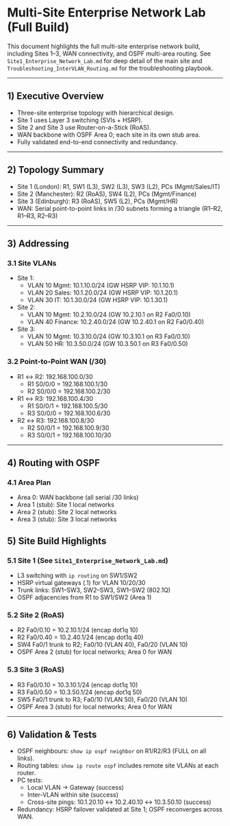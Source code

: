 # Multi-Site Enterprise Network Lab (Full Build)

This document highlights the full multi-site enterprise network build, including Sites 1–3, WAN connectivity, and OSPF multi-area routing. See `Site1_Enterprise_Network_Lab.md` for deep detail of the main site and `Troubleshooting_InterVLAN_Routing.md` for the troubleshooting playbook.

---

## 1) Executive Overview
- Three-site enterprise topology with hierarchical design.  
- Site 1 uses Layer 3 switching (SVIs + HSRP).  
- Site 2 and Site 3 use Router-on-a-Stick (RoAS).  
- WAN backbone with OSPF Area 0; each site in its own stub area.  
- Fully validated end-to-end connectivity and redundancy.

---

## 2) Topology Summary
- Site 1 (London): R1, SW1 (L3), SW2 (L3), SW3 (L2), PCs (Mgmt/Sales/IT)
- Site 2 (Manchester): R2 (RoAS), SW4 (L2), PCs (Mgmt/Finance)
- Site 3 (Edinburgh): R3 (RoAS), SW5 (L2), PCs (Mgmt/HR)
- WAN: Serial point-to-point links in /30 subnets forming a triangle (R1–R2, R1–R3, R2–R3)

---

## 3) Addressing

### 3.1 Site VLANs
- Site 1:  
  - VLAN 10 Mgmt: 10.1.10.0/24 (GW HSRP VIP: 10.1.10.1)  
  - VLAN 20 Sales: 10.1.20.0/24 (GW HSRP VIP: 10.1.20.1)  
  - VLAN 30 IT: 10.1.30.0/24 (GW HSRP VIP: 10.1.30.1)
- Site 2:  
  - VLAN 10 Mgmt: 10.2.10.0/24 (GW 10.2.10.1 on R2 Fa0/0.10)  
  - VLAN 40 Finance: 10.2.40.0/24 (GW 10.2.40.1 on R2 Fa0/0.40)
- Site 3:  
  - VLAN 10 Mgmt: 10.3.10.0/24 (GW 10.3.10.1 on R3 Fa0/0.10)  
  - VLAN 50 HR: 10.3.50.0/24 (GW 10.3.50.1 on R3 Fa0/0.50)

### 3.2 Point-to-Point WAN (/30)
- R1 ↔ R2: 192.168.100.0/30  
  - R1 S0/0/0 = 192.168.100.1/30  
  - R2 S0/0/0 = 192.168.100.2/30
- R1 ↔ R3: 192.168.100.4/30  
  - R1 S0/0/1 = 192.168.100.5/30  
  - R3 S0/0/0 = 192.168.100.6/30
- R2 ↔ R3: 192.168.100.8/30  
  - R2 S0/0/1 = 192.168.100.9/30  
  - R3 S0/0/1 = 192.168.100.10/30

---

## 4) Routing with OSPF

### 4.1 Area Plan
- Area 0: WAN backbone (all serial /30 links)  
- Area 1 (stub): Site 1 local networks  
- Area 2 (stub): Site 2 local networks  
- Area 3 (stub): Site 3 local networks



## 5) Site Build Highlights

### 5.1 Site 1 (See `Site1_Enterprise_Network_Lab.md`)
- L3 switching with `ip routing` on SW1/SW2  
- HSRP virtual gateways (.1) for VLAN 10/20/30  
- Trunk links: SW1–SW3, SW2–SW3, SW1–SW2 (802.1Q)  
- OSPF adjacencies from R1 to SW1/SW2 (Area 1)

### 5.2 Site 2 (RoAS)
- R2 Fa0/0.10 = 10.2.10.1/24 (encap dot1q 10)  
- R2 Fa0/0.40 = 10.2.40.1/24 (encap dot1q 40)  
- SW4 Fa0/1 trunk to R2; Fa0/10 (VLAN 40), Fa0/20 (VLAN 10)  
- OSPF Area 2 (stub) for local networks; Area 0 for WAN

### 5.3 Site 3 (RoAS)
- R3 Fa0/0.10 = 10.3.10.1/24 (encap dot1q 10)  
- R3 Fa0/0.50 = 10.3.50.1/24 (encap dot1q 50)  
- SW5 Fa0/1 trunk to R3; Fa0/10 (VLAN 50), Fa0/20 (VLAN 10)  
- OSPF Area 3 (stub) for local networks; Area 0 for WAN

---

## 6) Validation & Tests
- OSPF neighbours: `show ip ospf neighbor` on R1/R2/R3 (FULL on all links).  
- Routing tables: `show ip route ospf` includes remote site VLANs at each router.  
- PC tests:  
  - Local VLAN → Gateway (success)  
  - Inter-VLAN within site (success)  
  - Cross-site pings: 10.1.20.10 ↔ 10.2.40.10 ↔ 10.3.50.10 (success)  
- Redundancy: HSRP failover validated at Site 1; OSPF reconverges across WAN.

